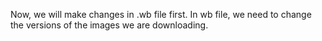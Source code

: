 Now, we will make changes in .wb file first.
In wb file, we need to change the versions of the images we are downloading.
